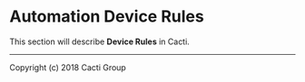 # Automation Device Rules

This section will describe **Device Rules** in Cacti.

---
Copyright (c) 2018 Cacti Group
